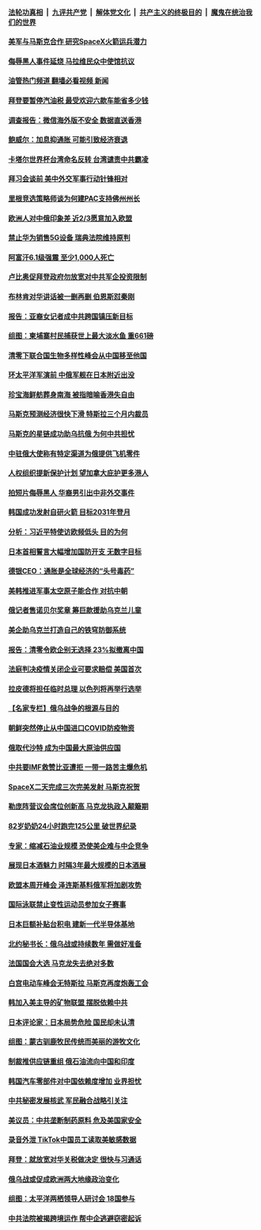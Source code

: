 ####  [法轮功真相](../../../../basic/blob/master/README.md?t=06231331) &nbsp;|&nbsp; [九评共产党](../../../../9ping.md/blob/master/README.md?t=06231331) &nbsp;|&nbsp; [解体党文化](../../../../jtdwh.md/blob/master/README.md?t=06231331)  &nbsp;|&nbsp; [共产主义的终极目的](../../../../gczydzjmd.md/blob/master/README.md?t=06231331) &nbsp;|&nbsp; [魔鬼在统治我们的世界](../../../../mgztzwmdsj.md/blob/master/README.md?t=06231331) 

#### [美军与马斯克合作 研究SpaceX火箭运兵潜力](../pages/nsc418/n13765587.md?t=06231331) 

#### [侮辱黑人事件延烧 马拉维民众中使馆抗议](../pages/nsc418/n13765553.md?t=06231331) 

#### [油管热门频道 翻墙必看视频 新闻](http://45.76.130.85:81/youtube.html?06231331)

#### [拜登要暂停汽油税 最受欢迎六款车能省多少钱](../pages/nsc418/n13765362.md?t=06231331) 

#### [调查报告：微信海外版不安全 数据直送香港](../pages/nsc418/n13765533.md?t=06231331) 

#### [鲍威尔：加息抑通胀 可能引致经济衰退](../pages/nsc418/n13765360.md?t=06231331) 

#### [卡塔尔世界杯台湾命名反转 台湾谴责中共霸凌](../pages/nsc418/n13765273.md?t=06231331) 

#### [拜习会谈前 美中外交军事行动针锋相对](../pages/nsc418/n13765122.md?t=06231331) 

#### [里根竞选策略师谈为何建PAC支持佛州州长](../pages/nsc418/n13765212.md?t=06231331) 

#### [欧洲人对中俄印象差 近2/3愿意加入欧盟](../pages/nsc418/n13765290.md?t=06231331) 

#### [禁止华为销售5G设备 瑞典法院维持原判](../pages/nsc418/n13765172.md?t=06231331) 

#### [阿富汗6.1级强震 至少1,000人死亡](../pages/nsc418/n13764950.md?t=06231331) 

#### [卢比奥促拜登政府勿放宽对中共军企投资限制](../pages/nsc418/n13764949.md?t=06231331) 

#### [布林肯对华讲话被一删再删 伯恩斯怼秦刚](../pages/nsc418/n13764796.md?t=06231331) 

#### [报告：亚裔女记者成中共跨国镇压新目标](../pages/nsc418/n13764751.md?t=06231331) 

#### [组图：柬埔寨村民捕获世上最大淡水鱼 重661磅](../pages/nsc418/n13764529.md?t=06231331) 

#### [清零下联合国生物多样性峰会从中国移至他国](../pages/nsc418/n13764590.md?t=06231331) 

#### [环太平洋军演前 中俄军舰在日本附近出没](../pages/nsc418/n13764571.md?t=06231331) 

#### [珍宝海鲜舫葬身南海 被指暗喻香港失自由](../pages/nsc418/n13764446.md?t=06231331) 

#### [马斯克预测经济很快下滑 特斯拉三个月内裁员](../pages/nsc418/n13764389.md?t=06231331) 

#### [马斯克的星链成功助乌抗俄 为何中共担忧](../pages/nsc418/n13764450.md?t=06231331) 

#### [中驻俄大使称有特定渠道为俄提供飞机零件](../pages/nsc418/n13764456.md?t=06231331) 

#### [人权组织提新保护计划 望加拿大庇护更多港人](../pages/nsc418/n13764451.md?t=06231331) 

#### [拍短片侮辱黑人 华裔男引出中非外交事件](../pages/nsc418/n13764421.md?t=06231331) 

#### [韩国成功发射自研火箭 目标2031年登月](../pages/nsc418/n13764069.md?t=06231331) 

#### [分析：习近平特使访欧频低头 目的为何](../pages/nsc418/n13763703.md?t=06231331) 

#### [日本首相誓言大幅增加国防开支 无数字目标](../pages/nsc418/n13764196.md?t=06231331) 

#### [德银CEO：通胀是全球经济的“头号毒药”](../pages/nsc418/n13764121.md?t=06231331) 

#### [美韩推进军事太空原子能合作 对抗中朝](../pages/nsc418/n13764032.md?t=06231331) 

#### [俄记者售诺贝尔奖章 筹巨款援助乌克兰儿童](../pages/nsc418/n13763904.md?t=06231331) 

#### [美企助乌克兰打造自己的铁穹防御系统](../pages/nsc418/n13763865.md?t=06231331) 

#### [报告：清零令欧企别无选择 23%拟撤离中国](../pages/nsc418/n13763687.md?t=06231331) 

#### [法庭判决疫情关闭企业可要求赔偿 美国首次](../pages/nsc418/n13763604.md?t=06231331) 

#### [拉皮德将担任临时总理 以色列将再举行选举](../pages/nsc418/n13763784.md?t=06231331) 

#### [【名家专栏】俄乌战争的根源与目的](../pages/nsc418/n13763508.md?t=06231331) 

#### [朝鲜突然停止从中国进口COVID防疫物资](../pages/nsc418/n13763465.md?t=06231331) 

#### [俄取代沙特 成为中国最大原油供应国](../pages/nsc418/n13763644.md?t=06231331) 

#### [中共要IMF救赞比亚遭拒 一带一路苦主爆危机](../pages/nsc418/n13763407.md?t=06231331) 

#### [SpaceX二天完成三次完美发射 马斯克祝贺](../pages/nsc418/n13763582.md?t=06231331) 

#### [勒庞阵营议会席位创新高 马克龙执政入颠簸期](../pages/nsc418/n13763515.md?t=06231331) 

#### [82岁奶奶24小时跑完125公里 破世界纪录](../pages/nsc418/n13763321.md?t=06231331) 

#### [专家：缩减石油业规模 恐使美企难与中企竞争](../pages/nsc418/n13763425.md?t=06231331) 

#### [展现日本酒魅力 时隔3年最大规模的日本酒展](../pages/nsc418/n13763393.md?t=06231331) 

#### [欧盟本周开峰会 泽连斯基料俄军将加剧攻势](../pages/nsc418/n13763320.md?t=06231331) 

#### [国际泳联禁止变性运动员参加女子赛事](../pages/nsc418/n13763160.md?t=06231331) 

#### [日本巨额补贴台积电 建新一代半导体基地](../pages/nsc418/n13763159.md?t=06231331) 

#### [北约秘书长：俄乌战或持续数年 需做好准备](../pages/nsc418/n13762971.md?t=06231331) 

#### [法国国会大选 马克龙失去绝对多数](../pages/nsc418/n13762809.md?t=06231331) 

#### [白宫电动车峰会无特斯拉 马斯克再度炮轰工会](../pages/nsc418/n13762856.md?t=06231331) 

#### [韩加入美主导的矿物联盟 摆脱依赖中共](../pages/nsc418/n13762929.md?t=06231331) 

#### [日本评论家：日本局势危险 国民却未认清](../pages/nsc418/n13762901.md?t=06231331) 

#### [组图：蒙古驯鹿牧民传统而美丽的游牧文化](../pages/nsc418/n13762582.md?t=06231331) 

#### [制裁推供应链重组 俄石油流向中国和印度](../pages/nsc418/n13762897.md?t=06231331) 

#### [韩国汽车零部件对中国依赖度增加 业界担忧](../pages/nsc418/n13762855.md?t=06231331) 

#### [中共秘密发展核武 军民融合战略引关注](../pages/nsc418/n13762850.md?t=06231331) 

#### [美议员：中共垄断制药原料 危及美国家安全](../pages/nsc418/n13762627.md?t=06231331) 

#### [录音外泄 TikTok中国员工读取美敏感数据](../pages/nsc418/n13762495.md?t=06231331) 

#### [拜登：就放宽对华关税做决定 很快与习通话](../pages/nsc418/n13762428.md?t=06231331) 

#### [俄乌战或促成欧洲两大地缘政治变化](../pages/nsc418/n13762397.md?t=06231331) 

#### [组图：太平洋两栖领导人研讨会 18国参与](../pages/nsc418/n13762250.md?t=06231331) 

#### [中共法院被揭跨境运作 帮中企逃避窃密起诉](../pages/nsc418/n13761140.md?t=06231331) 

<img src='http://gfw-breaker.win/goodnews/indexes/nsc418.md' width='0px' height='0px'/>
